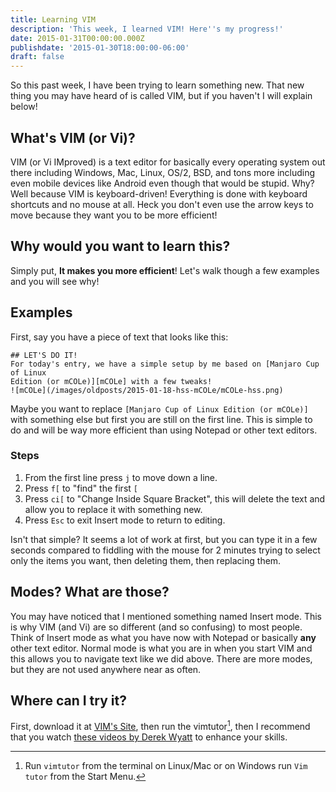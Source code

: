 ```yaml
---
title: Learning VIM
description: 'This week, I learned VIM! Here''s my progress!'
date: 2015-01-31T00:00:00.000Z
publishdate: '2015-01-30T18:00:00-06:00'
draft: false
---
```


So this past week, I have been trying to learn something new. That new thing you
may have heard of is called VIM, but if you haven't I will explain below!

## What's VIM (or Vi)?

VIM (or Vi IMproved) is a text editor for basically every operating system out
there including Windows, Mac, Linux, OS/2, BSD, and tons more including even
mobile devices like Android even though that would be stupid. Why? Well because
VIM is keyboard-driven! Everything is done with keyboard shortcuts and no mouse
at all. Heck you don't even use the arrow keys to move because they want you to
be more efficient!

## Why would you want to learn this?

Simply put, **It makes you more efficient**! Let's walk though a few examples
and you will see why!

## Examples

First, say you have a piece of text that looks like this:

```
## LET'S DO IT!
For today's entry, we have a simple setup by me based on [Manjaro Cup of Linux
Edition (or mCOLe)][mCOLe] with a few tweaks!
![mCOLe](/images/oldposts/2015-01-18-hss-mCOLe/mCOLe-hss.png)
```

Maybe you want to replace `[Manjaro Cup of Linux Edition (or mCOLe)]` with
something else but first you are still on the first line. This is simple to do
and will be way more efficient than using Notepad or other text editors.

### Steps

1. From the first line press `j` to move down a line.
2. Press `f[` to "find" the first `[`
3. Press `ci[` to "Change Inside Square Bracket", this will delete the text and
allow you to replace it with something new.
4. Press `Esc` to exit Insert mode to return to editing.

Isn't that simple? It seems a lot of work at first, but you can type it in a few
seconds compared to fiddling with the mouse for 2 minutes trying to select only
the items you want, then deleting them, then replacing them.

## Modes? What are those?

You may have noticed that I mentioned something named Insert mode. This is why
VIM (and Vi) are so different (and so confusing) to most people. Think of Insert
mode as what you have now with Notepad or basically **any** other text editor.
Normal mode is what you are in when you start VIM and this allows you to
navigate text like we did above. There are more modes, but they are not used
anywhere near as often.

## Where can I try it?

First, download it at [VIM's Site][1], then run the vimtutor[^fn:1], then I
recommend that you watch [these videos by Derek Wyatt][2] to enhance your
skills.

[^fn:1]: Run `vimtutor` from the terminal on Linux/Mac or on Windows run `Vim
tutor` from the Start Menu.

[1]: https://vim.org
[2]: https://derekwyatt.org/vim/tutorials/
